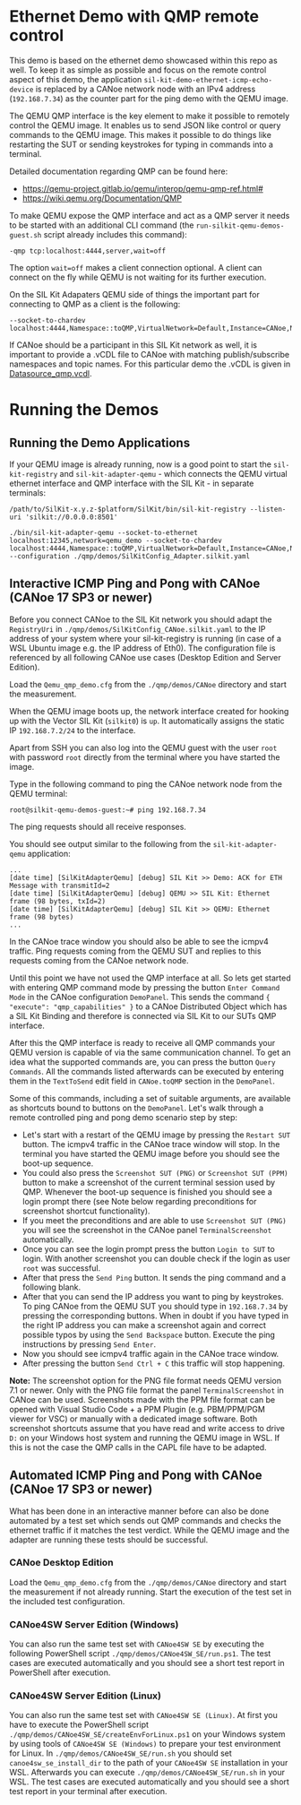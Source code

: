 # Ethernet Demo with QMP remote control
This demo is based on the ethernet demo showcased within this repo as well. To keep it as simple as possible and focus on the remote control aspect of this demo, the application ``sil-kit-demo-ethernet-icmp-echo-device`` is replaced by a CANoe network node with an IPv4 address (``192.168.7.34``) as the counter part for the ping demo with the QEMU image.

The QEMU QMP interface is the key element to make it possible to remotely control the QEMU image. It enables us to send JSON like control or query commands to the QEMU image. This makes it possible to do things like restarting the SUT or sending keystrokes for typing in commands into a terminal. 

Detailed documentation regarding QMP can be found here:
- https://qemu-project.gitlab.io/qemu/interop/qemu-qmp-ref.html# 
- https://wiki.qemu.org/Documentation/QMP

To make QEMU expose the QMP interface and act as a QMP server it needs to be started with an additional CLI command (the ``run-silkit-qemu-demos-guest.sh`` script already includes this command):

    -qmp tcp:localhost:4444,server,wait=off

The option ``wait=off`` makes a client connection optional. A client can connect on the fly while QEMU is not waiting for its further execution.

On the SIL Kit Adapaters QEMU side of things the important part for connecting to QMP as a client is the following:

    --socket-to-chardev localhost:4444,Namespace::toQMP,VirtualNetwork=Default,Instance=CANoe,Namespace::fromQMP,VirtualNetwork:Default,Instance:Adapter

If CANoe should be a participant in this SIL Kit network as well, it is important to provide a .vCDL file to CANoe with matching publish/subscribe namespaces and topic names. For this particular demo the .vCDL is given in [Datasource_qmp.vcdl](demos/CANoe/Datasource_qmp.vcdl).

# Running the Demos

## Running the Demo Applications

If your QEMU image is already running, now is a good point to start the ``sil-kit-registry`` and ``sil-kit-adapter-qemu`` - which connects the QEMU virtual ethernet
interface and QMP interface with the SIL Kit - in separate terminals:

    /path/to/SilKit-x.y.z-$platform/SilKit/bin/sil-kit-registry --listen-uri 'silkit://0.0.0.0:8501'
    
    ./bin/sil-kit-adapter-qemu --socket-to-ethernet localhost:12345,network=qemu_demo --socket-to-chardev localhost:4444,Namespace::toQMP,VirtualNetwork=Default,Instance=CANoe,Namespace::fromQMP,VirtualNetwork:Default,Instance:Adapter --configuration ./qmp/demos/SilKitConfig_Adapter.silkit.yaml    

## Interactive ICMP Ping and Pong with CANoe (CANoe 17 SP3 or newer)

Before you connect CANoe to the SIL Kit network you should adapt the ``RegistryUri`` in ``./qmp/demos/SilKitConfig_CANoe.silkit.yaml`` to the IP address of your system where your sil-kit-registry is running (in case of a WSL Ubuntu image e.g. the IP address of Eth0). The configuration file is referenced by all following CANoe use cases (Desktop Edition and Server Edition).

Load the ``Qemu_qmp_demo.cfg`` from the ``./qmp/demos/CANoe`` directory and start the measurement.

When the QEMU image boots up, the network interface created for hooking up with the Vector SIL Kit (``silkit0``) is ``up``.
It automatically assigns the static IP ``192.168.7.2/24`` to the interface.

Apart from SSH you can also log into the QEMU guest with the user ``root`` with password ``root`` directly from the terminal where you have started the image.

Type in the following command to ping the CANoe network node from the QEMU terminal:

    root@silkit-qemu-demos-guest:~# ping 192.168.7.34

The ping requests should all receive responses.

You should see output similar to the following from the ``sil-kit-adapter-qemu`` application:

    ...
    [date time] [SilKitAdapterQemu] [debug] SIL Kit >> Demo: ACK for ETH Message with transmitId=2
    [date time] [SilKitAdapterQemu] [debug] QEMU >> SIL Kit: Ethernet frame (98 bytes, txId=2)
    [date time] [SilKitAdapterQemu] [debug] SIL Kit >> QEMU: Ethernet frame (98 bytes)
    ...

In the CANoe trace window you should also be able to see the icmpv4 traffic. Ping requests coming from the QEMU SUT and replies to this requests coming from the CANoe network node.

Until this point we have not used the QMP interface at all. So lets get started with entering QMP command mode by pressing the button ``Enter Command Mode`` in the CANoe configuration ``DemoPanel``. This sends the command ``{ "execute": "qmp_capabilities" }`` to a CANoe Distributed Object which has a SIL Kit Binding and therefore is connected via SIL Kit to our SUTs QMP interface.

After this the QMP interface is ready to receive all QMP commands your QEMU version is capable of via the same communication channel. To get an idea what the supported commands are, you can press the button ``Query Commands``. All the commands listed afterwards can be executed by entering them in the ``TextToSend`` edit field in ``CANoe.toQMP`` section in the ``DemoPanel``.

Some of this commands, including a set of suitable arguments, are available as shortcuts bound to buttons on the ``DemoPanel``. Let's walk through a remote controlled ping and pong demo scenario step by step:

- Let's start with a restart of the QEMU image by pressing the ``Restart SUT`` button. The icmpv4 traffic in the CANoe trace window will stop. In the terminal you have started the QEMU image before you should see the boot-up sequence.
- You could also press the ``Screenshot SUT (PNG)`` or ``Screenshot SUT (PPM)`` button to make a screenshot of the current terminal session used by QMP. Whenever the boot-up sequence is finished you should see a login prompt there (see Note below regarding preconditions for screenshot shortcut functionality).
- If you meet the preconditions and are able to use ``Screenshot SUT (PNG)`` you will see the screenshot in the CANoe panel ``TerminalScreenshot`` automatically.
- Once you can see the login prompt press the button ``Login to SUT`` to login. With another screenshot you can double check if the login as user ``root`` was successful.
- After that press the ``Send Ping`` button. It sends the ping command and a following blank.
- After that you can send the IP address you want to ping by keystrokes. To ping CANoe from the QEMU SUT you should type in ``192.168.7.34`` by pressing the corresponding buttons. When in doubt if you have typed in the right IP address you can make a screenshot again and correct possible typos by using the ``Send Backspace`` button. Execute the ping instructions by pressing ``Send Enter``.
- Now you should see icmpv4 traffic again in the CANoe trace window.
- After pressing the button ``Send Ctrl + C`` this traffic will stop happening.

**Note:** The screenshot option for the PNG file format needs QEMU version 7.1 or newer. Only with the PNG file format the panel ``TerminalScreenshot`` in CANoe can be used. Screenshots made with the PPM file format can be opened with Visual Studio Code + a PPM Plugin (e.g. PBM/PPM/PGM viewer for VSC) or manually with a dedicated image software. Both screenshot shortcuts assume that you have read and write access to drive ``D:`` on your Windows host system and running the QEMU image in WSL. If this is not the case the QMP calls in the CAPL file have to be adapted.


## Automated ICMP Ping and Pong with CANoe (CANoe 17 SP3 or newer)
What has been done in an interactive manner before can also be done automated by a test set which sends out QMP commands and checks the ethernet traffic if it matches the test verdict. While the QEMU image and the adapter are running these tests should be successful.

### CANoe Desktop Edition
Load the ``Qemu_qmp_demo.cfg`` from the ``./qmp/demos/CANoe`` directory and start the measurement if not already running. Start the execution of the test set in the included test configuration.

### CANoe4SW Server Edition (Windows)
You can also run the same test set with ``CANoe4SW SE`` by executing the following PowerShell script ``./qmp/demos/CANoe4SW_SE/run.ps1``. The test cases are executed automatically and you should see a short test report in PowerShell after execution.

### CANoe4SW Server Edition (Linux)
You can also run the same test set with ``CANoe4SW SE (Linux)``. At first you have to execute the PowerShell script ``./qmp/demos/CANoe4SW_SE/createEnvForLinux.ps1`` on your Windows system by using tools of ``CANoe4SW SE (Windows)`` to prepare your test environment for Linux. In ``./qmp/demos/CANoe4SW_SE/run.sh`` you should set ``canoe4sw_se_install_dir`` to the path of your ``CANoe4SW SE`` installation in your WSL. Afterwards you can execute ``./qmp/demos/CANoe4SW_SE/run.sh`` in your WSL. The test cases are executed automatically and you should see a short test report in your terminal after execution.


